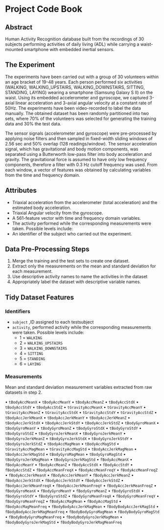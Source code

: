 # Project Code Book

## Abstract

 Human Activity Recognition database built from the recordings of 30 subjects performing activities of daily living (ADL) while carrying a waist-mounted smartphone with embedded inertial sensors.

    
## The Experiment

The experiments have been carried out with a group of 30 volunteers within an age bracket of 19-48 years. Each person performed six activities (WALKING, WALKING_UPSTAIRS, WALKING_DOWNSTAIRS, SITTING, STANDING, LAYING) wearing a smartphone (Samsung Galaxy S II) on the waist. Using its embedded accelerometer and gyroscope, we captured 3-axial linear acceleration and 3-axial angular velocity at a constant rate of 50Hz. The experiments have been video-recorded to label the data manually. The obtained dataset has been randomly partitioned into two sets, where 70% of the volunteers was selected for generating the training data and 30% the test data. 

The sensor signals (accelerometer and gyroscope) were pre-processed by applying noise filters and then sampled in fixed-width sliding windows of 2.56 sec and 50% overlap (128 readings/window). The sensor acceleration signal, which has gravitational and body motion components, was separated using a Butterworth low-pass filter into body acceleration and gravity. The gravitational force is assumed to have only low frequency components, therefore a filter with 0.3 Hz cutoff frequency was used. From each window, a vector of features was obtained by calculating variables from the time and frequency domain.

## Attributes

* Triaxial acceleration from the accelerometer (total acceleration) and the estimated body acceleration.
* Triaxial Angular velocity from the gyroscope.
* A 561-feature vector with time and frequency domain variables.
* The activity performed while the corresponding measurements were taken. Possible levels include:
* An identifier of the subject who carried out the experiment.


## Data Pre-Processing Steps

1. Merge the training and the test sets to create one dataset.
2. Extract only the measurements on the mean and standard deviation for each measurement.
3. Use descriptive activity names to name the activities in the dataset
4. Appropriately label the dataset with descriptive variable names.

## Tidy Dataset Features

### Identifiers

- `subject` ,ID assigned to each testsubject
- `activity`, performed activity while the corresponding measurements were taken. Possible levels include:
    * 1 = `WALKING`
    * 2 = `WALKING_UPSTAIRS`
    * 3 = `WALKING_DOWNSTAIRS`
    * 4 = `SITTING`
    * 5 = `STANDING`
    * 6 = `LAYING`
### Measurements

Mean and standard deviation measurement variables extracted from raw datasets in step 2.

• `tBodyAccMeanX`
• `tBodyAccMeanY`
• `tBodyAccMeanZ`
• `tBodyAccStdX`
• `tBodyAccStdY`
• `tBodyAccStdZ`
• `tGravityAccMeanX`
• `tGravityAccMeanY`
• `tGravityAccMeanZ`
• `tGravityAccStdX`
• `tGravityAccStdY`
• `tGravityAccStdZ`
• `tBodyAccJerkMeanX`
• `tBodyAccJerkMeanY`
• `tBodyAccJerkMeanZ`
• `tBodyAccJerkStdX`
• `tBodyAccJerkStdY`
• `tBodyAccJerkStdZ`
• `tBodyGyroMeanX`
• `tBodyGyroMeanY`
• `tBodyGyroMeanZ`
• `tBodyGyroStdX`
• `tBodyGyroStdY`
• `tBodyGyroStdZ`
• `tBodyGyroJerkMeanX`
• `tBodyGyroJerkMeanY`
• `tBodyGyroJerkMeanZ`
• `tBodyGyroJerkStdX`
• `tBodyGyroJerkStdY`
• `tBodyGyroJerkStdZ`
• `tBodyAccMagMean`
• `tBodyAccMagStd`
• `tGravityAccMagMean`
• `tGravityAccMagStd`
• `tBodyAccJerkMagMean`
• `tBodyAccJerkMagStd`
• `tBodyGyroMagMean`
• `tBodyGyroMagStd`
• `tBodyGyroJerkMagMean`
• `tBodyGyroJerkMagStd`
• `fBodyAccMeanX`
• `fBodyAccMeanY`
• `fBodyAccMeanZ`
• `fBodyAccStdX`
• `fBodyAccStdY`
• `fBodyAccStdZ`
• `fBodyAccMeanFreqX`
• `fBodyAccMeanFreqY`
• `fBodyAccMeanFreqZ`
• `fBodyAccJerkMeanX`
• `fBodyAccJerkMeanY`
• `fBodyAccJerkMeanZ`
• `fBodyAccJerkStdX`
• `fBodyAccJerkStdY`
• `fBodyAccJerkStdZ`
• `fBodyAccJerkMeanFreqX`
• `fBodyAccJerkMeanFreqY`
• `fBodyAccJerkMeanFreqZ`
• `fBodyGyroMeanX`
• `fBodyGyroMeanY`
• `fBodyGyroMeanZ`
• `fBodyGyroStdX`
• `fBodyGyroStdY`
• `fBodyGyroStdZ`
• `fBodyGyroMeanFreqX`
• `fBodyGyroMeanFreqY`
• `fBodyGyroMeanFreqZ`
• `fBodyAccMagMean`
• `fBodyAccMagStd`
• `fBodyAccMagMeanFreq`
• `fBodyBodyAccJerkMagMean`
• `fBodyBodyAccJerkMagStd`
• `fBodyBodyAccJerkMagMeanFreq`
• `fBodyBodyGyroMagMean`
• `fBodyBodyGyroMagStd`
• `fBodyBodyGyroMagMeanFreq`
• `fBodyBodyGyroJerkMagMean`
• `fBodyBodyGyroJerkMagStd`
• `fBodyBodyGyroJerkMagMeanFreq`
